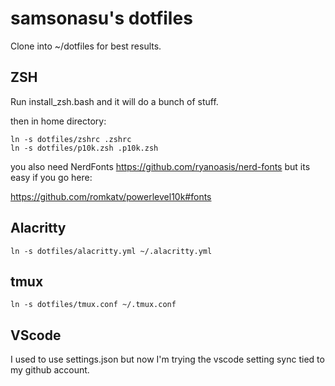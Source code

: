 # samsonasu's dotfiles

Clone into ~/dotfiles for best results. 

## ZSH

Run install_zsh.bash and it will do a bunch of stuff. 

then in home directory: 

    ln -s dotfiles/zshrc .zshrc
    ln -s dotfiles/p10k.zsh .p10k.zsh


you also need NerdFonts https://github.com/ryanoasis/nerd-fonts but its easy if you go here: 

https://github.com/romkatv/powerlevel10k#fonts


## Alacritty

    ln -s dotfiles/alacritty.yml ~/.alacritty.yml 


## tmux

    ln -s dotfiles/tmux.conf ~/.tmux.conf

## VScode

I used to use settings.json but now I'm trying the vscode setting sync tied to my github account. 
